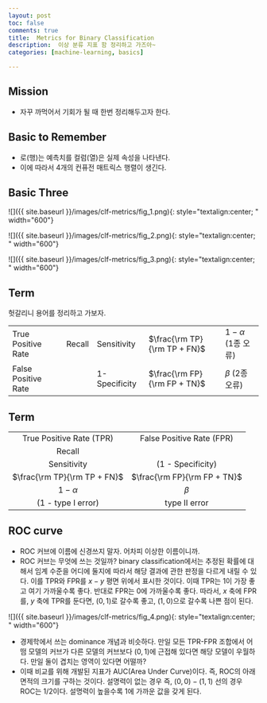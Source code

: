 ```yaml
---
layout: post
toc: false
comments: true
title:  Metrics for Binary Classification 
description:  이상 분류 지표 함 정리하고 가즈아~ 
categories: [machine-learning, basics]

---
```


## Mission 

- 자꾸 까먹어서 기회가 될 때 한번 정리해두고자 한다. 

## Basic to Remember 

- 로(행)는 예측치를 컬럼(열)은 실제 속성을 나타낸다. 
- 이에 따라서 4개의 컨퓨전 매트릭스 행렬이 생긴다. 


## Basic Three 

![]({{ site.baseurl }}/images/clf-metrics/fig_1.png){: style="textalign:center; " width="600"}

![]({{ site.baseurl }}/images/clf-metrics/fig_2.png){: style="textalign:center; " width="600"}

![]({{ site.baseurl }}/images/clf-metrics/fig_3.png){: style="textalign:center; " width="600"}

## Term 

헛갈리니 용어를 정리하고 가보자. 

|  |  |  |  |   |
|--|--|--|--|--|
|True Positive Rate  | Recall | Sensitivity | $\frac{\rm TP}{\rm TP + FN}$|$1-\alpha$ (1종 오류)|
|False Positive Rate  |  | 1-Specificity | $\frac{\rm FP}{\rm FP + TN}$|$\beta$ (2종 오류)|

## Term 

|  |  |  
|:--:|:--:|
|True Positive Rate (TPR) | False Positive Rate (FPR)|
|Recall | |
|Sensitivity | (1 - Specificity) | 
|$\frac{\rm TP}{\rm TP + FN}$| $\frac{\rm FP}{\rm FP + TN}$|
|$1-\alpha$ | $\beta$ |
| (1 - type I error) | type II error |

## ROC curve 

- ROC 커브에 이름에 신경쓰지 말자. 어차피 이상한 이름이니까. 
- ROC 커브는 무엇에 쓰는 것일까? binary classification에서는 추정된 확률에 대해서 임계 수준을 어디에 둘지에 따라서 해당 결과에 관한 판정을 다르게 내릴 수 있다. 이를 TPR와 FPR를 $x-y$ 평면 위에서 표시한 것이다. 이때 TPR는 1이 가장 좋고 여기 가까울수록 좋다. 반대로 FPR는 0에 가까울수록 좋다. 따라서, $x$ 축에 FPR를, $y$ 축에 TPR를 둔다면, $(0,1)$로 갈수록 좋고, $(1,0)$으로 갈수록 나쁜 점이 된다. 

![]({{ site.baseurl }}/images/clf-metrics/fig_4.png){: style="textalign:center; " width="600"}

- 경제학에서 쓰는 dominance 개념과 비슷하다. 만일 모든 TPR-FPR 조합에서 어떰 모델의 커브가 다른 모델의 커브보다 $(0,1)$에 근접해 있다면 해당 모델이 우월하다. 만일 둘이 겹치는 영역이 있다면 어떨까? 
- 이때 비교를 위해 개발된 지표가 AUC(Area Under Curve)이다. 즉, ROC의 아래 면적의 크기를 구하는 것이다. 설명력이 없는 경우 즉, $(0,0)-(1,1)$ 선의 경우 ROC는 1/2이다. 설명력이 높을수록 1에 가까운 값을 갖게 된다. 
<!--stackedit_data:
eyJoaXN0b3J5IjpbLTEzNTc1MTcxNjhdfQ==
-->